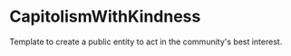 # CapitolismWithKindness
Template to create a public entity to act in the community's best interest.
